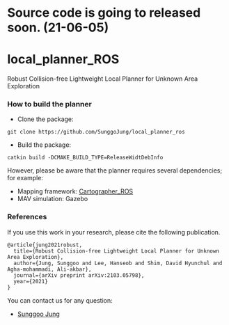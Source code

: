 # Source code is going to released soon. (21-06-05)
# local_planner_ROS
Robust Collision-free Lightweight Local Planner for Unknown Area Exploration

### How to build the planner
- Clone the package:
```
git clone https://github.com/SunggoJung/local_planner_ros
```
- Build the package:
```
catkin build -DCMAKE_BUILD_TYPE=ReleaseWidtDebInfo 
```
However, please be aware that the planner requires several dependencies; for example:
- Mapping framework: [Cartographer_ROS](https://google-cartographer-ros.readthedocs.io/en/latest/)
- MAV simulation: Gazebo

### References
If you use this work in your research, please cite the following publication.
```
@article{jung2021robust,
  title={Robust Collision-free Lightweight Local Planner for Unknown Area Exploration},
  author={Jung, Sunggoo and Lee, Hanseob and Shim, David Hyunchul and Agha-mohammadi, Ali-akbar},
  journal={arXiv preprint arXiv:2103.05798},
  year={2021}
}
```

You can contact us for any question:
* [Sunggoo Jung](mailto:sunggoo@etri.re.kr)
